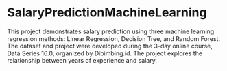 # SalaryPredictionMachineLearning
This project demonstrates salary prediction using three machine learning regression methods: Linear Regression, Decision Tree, and Random Forest. The dataset and project were developed during the 3-day online course, Data Series 16.0, organized by Dibimbing.id. The project explores the relationship between years of experience and salary.
